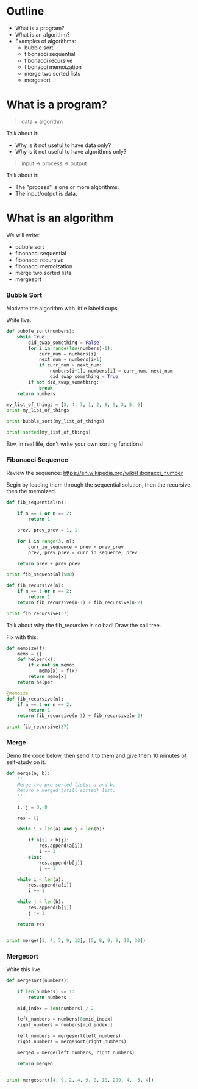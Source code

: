 # Outline

- What is a program?
- What is an algorithm?
- Examples of algorithms:
  - bubble sort
  - fibonacci sequential
  - fibonacci recursive
  - fibonacci memoization
  - merge two sorted lists
  - mergesort

# What is a program?

> data + algorithm

Talk about it:
- Why is it not useful to have data only?
- Why is it not useful to have algorithms only?

> input -> process -> output

Talk about it:
- The "process" is one or more algorithms.
- The input/output is data.

# What is an algorithm

We will write:
 - bubble sort
 - fibonacci sequential
 - fibonacci recursive
 - fibonacci memoization
 - merge two sorted lists
 - mergesort

### Bubble Sort

Motivate the algorithm with little labeld cups.

Write live:

```python
def bubble_sort(numbers):
    while True:
        did_swap_something = False
        for i in range(len(numbers)-1):
            curr_num = numbers[i]
            next_num = numbers[i+1]
            if curr_num > next_num:
                numbers[i+1], numbers[i] = curr_num, next_num
                did_swap_something = True
        if not did_swap_something:
            break
    return numbers

my_list_of_things = [3, 4, 7, 1, 2, 8, 9, 3, 5, 6]
print my_list_of_things

print bubble_sort(my_list_of_things)

print sorted(my_list_of_things)
```

Btw, in real life, don't write your own sorting functions!

### Fibonacci Sequence

Review the sequence: https://en.wikipedia.org/wiki/Fibonacci_number

Begin by leading them through the sequential solution, then the recursive, then the memoized.

```python
def fib_sequential(n):

    if n == 1 or n == 2:
        return 1

    prev, prev_prev = 1, 1

    for i in range(3, n):
        curr_in_sequence = prev + prev_prev
        prev, prev_prev = curr_in_sequence, prev

    return prev + prev_prev

print fib_sequential(500)

def fib_recursive(n):
    if n == 1 or n == 2:
        return 1
    return fib_recursive(n-1) + fib_recursive(n-2)

print fib_recursive(37)
```

Talk about why the fib_recursive is so bad! Draw the call tree.

Fix with this:

```python
def memoize(f):
    memo = {}
    def helper(x):
        if x not in memo:
            memo[x] = f(x)
        return memo[x]
    return helper

@memoize
def fib_recursive(n):
    if n == 1 or n == 2:
        return 1
    return fib_recursive(n-1) + fib_recursive(n-2)

print fib_recursive(37)
```

### Merge

Demo the code below, then send it to them and give them 10 minutes of self-study on it.

```python
def merge(a, b):
    '''
    Merge two pre-sorted lists: a and b.
    Return a merged (still sorted) list.
    '''

    i, j = 0, 0

    res = []

    while i < len(a) and j < len(b):

        if a[i] < b[j]:
            res.append(a[i])
            i += 1
        else:
            res.append(b[j])
            j += 1

    while i < len(a):
        res.append(a[i])
        i += 1

    while j < len(b):
        res.append(b[j])
        j += 1

    return res


print merge([1, 4, 7, 9, 12], [5, 8, 9, 9, 10, 30])
```

### Mergesort

Write this live.

```python
def mergesort(numbers):

    if len(numbers) <= 1:
        return numbers

    mid_index = len(numbers) / 2

    left_numbers = numbers[0:mid_index]
    right_numbers = numbers[mid_index:]

    left_numbers = mergesort(left_numbers)
    right_numbers = mergesort(right_numbers)

    merged = merge(left_numbers, right_numbers)

    return merged


print mergesort([4, 9, 2, 4, 9, 0, 10, 299, 4, -3, 4])
```
